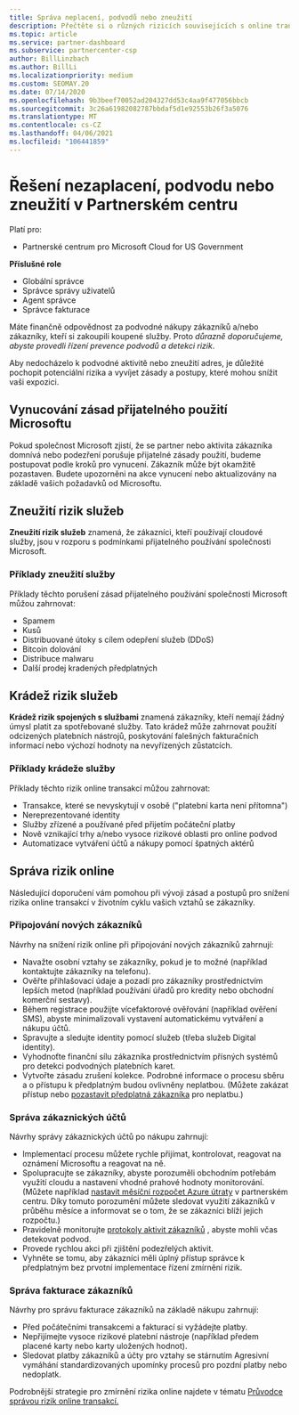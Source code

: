 ```yaml
---
title: Správa neplacení, podvodů nebo zneužití
description: Přečtěte si o různých rizicích souvisejících s online transakcemi a s osvědčenými postupy pro správu a zmírnění těchto rizik v partnerském centru.
ms.topic: article
ms.service: partner-dashboard
ms.subservice: partnercenter-csp
author: BillLinzbach
ms.author: BillLi
ms.localizationpriority: medium
ms.custom: SEOMAY.20
ms.date: 07/14/2020
ms.openlocfilehash: 9b3beef70052ad204327dd53c4aa9f477056bbcb
ms.sourcegitcommit: 3c26a61982082787bbdaf5d1e92553b26f3a5076
ms.translationtype: MT
ms.contentlocale: cs-CZ
ms.lasthandoff: 04/06/2021
ms.locfileid: "106441859"
---
```

# <a name="managing-non-payment-fraud-or-misuse-in-partner-center"></a>Řešení nezaplacení, podvodu nebo zneužití v Partnerském centru

Platí pro:

- Partnerské centrum pro Microsoft Cloud for US Government

**Příslušné role**

- Globální správce
- Správce správy uživatelů
- Agent správce
- Správce fakturace

Máte finančně odpovědnost za podvodné nákupy zákazníků a/nebo zákazníky, kteří si zakoupili koupené služby. Proto *důrazně doporučujeme, abyste provedli řízení prevence podvodů a detekci rizik*.

Aby nedocházelo k podvodné aktivitě nebo zneužití adres, je důležité pochopit potenciální rizika a vyvíjet zásady a postupy, které mohou snížit vaši expozici.

## <a name="enforcement-of-microsoft-acceptable-use-policy"></a>Vynucování zásad přijatelného použití Microsoftu

Pokud společnost Microsoft zjistí, že se partner nebo aktivita zákazníka domnívá nebo podezření porušuje přijatelné zásady použití, budeme postupovat podle kroků pro vynucení. Zákazník může být okamžitě pozastaven. Budete upozorněni na akce vynucení nebo aktualizovány na základě vašich požadavků od Microsoftu.

## <a name="abuse-of-service-risks"></a>Zneužití rizik služeb

**Zneužití rizik služeb** znamená, že zákazníci, kteří používají cloudové služby, jsou v rozporu s podmínkami přijatelného používání společnosti Microsoft.

### <a name="examples-of-abuse-of-service"></a>Příklady zneužití služby

Příklady těchto porušení zásad přijatelného používání společnosti Microsoft můžou zahrnovat:

- Spamem
- Kusů
- Distribuované útoky s cílem odepření služeb (DDoS)
- Bitcoin dolování
- Distribuce malwaru
- Další prodej kradených předplatných

## <a name="theft-of-service-risks"></a>Krádež rizik služeb

**Krádež rizik spojených s službami** znamená zákazníky, kteří nemají žádný úmysl platit za spotřebované služby. Tato krádež může zahrnovat použití odcizených platebních nástrojů, poskytování falešných fakturačních informací nebo výchozí hodnoty na nevyřízených zůstatcích.

### <a name="examples-of-service-theft"></a>Příklady krádeže služby

Příklady těchto rizik online transakcí můžou zahrnovat:

- Transakce, které se nevyskytují v osobě ("platební karta není přítomna")
- Nereprezentované identity
- Služby zřízené a používané před přijetím počáteční platby
- Nově vznikající trhy a/nebo vysoce rizikové oblasti pro online podvod
- Automatizace vytváření účtů a nákupy pomocí špatných aktérů

## <a name="managing-online-risk"></a>Správa rizik online

Následující doporučení vám pomohou při vývoji zásad a postupů pro snížení rizika online transakcí v životním cyklu vašich vztahů se zákazníky.

### <a name="onboarding-new-customers"></a>Připojování nových zákazníků

Návrhy na snížení rizik online při připojování nových zákazníků zahrnují:

- Navažte osobní vztahy se zákazníky, pokud je to možné (například kontaktujte zákazníky na telefonu).
- Ověřte přihlašovací údaje a pozadí pro zákazníky prostřednictvím lepších metod (například používání úřadů pro kredity nebo obchodní komerční sestavy).
- Během registrace použijte vícefaktorové ověřování (například ověření SMS), abyste minimalizovali vystavení automatickému vytváření a nákupu účtů.
- Spravujte a sledujte identity pomocí služeb (třeba služeb Digital identity).
- Vyhodnoťte finanční sílu zákazníka prostřednictvím přísných systémů pro detekci podvodných platebních karet.
- Vytvořte zásadu zrušení kolekce. Podrobné informace o procesu sběru a o přístupu k předplatným budou ovlivněny neplatbou. (Můžete zakázat přístup nebo [pozastavit předplatná zákazníka](create-a-new-subscription.md#suspend-a-subscription) pro neplatbu.)

### <a name="managing-customer-accounts"></a>Správa zákaznických účtů

Návrhy správy zákaznických účtů po nákupu zahrnují:

- Implementací procesu můžete rychle přijímat, kontrolovat, reagovat na oznámení Microsoftu a reagovat na ně.
- Spolupracujte se zákazníky, abyste porozuměli obchodním potřebám využití cloudu a nastavení vhodné prahové hodnoty monitorování. (Můžete například [nastavit měsíční rozpočet Azure útraty](set-an-azure-spending-budget-for-your-customers.md) v partnerském centru. Díky tomuto porozumění můžete sledovat využití zákazníků v průběhu měsíce a informovat se o tom, že se zákazníci blíží jejich rozpočtu.)
- Pravidelně monitorujte [protokoly aktivit zákazníků](activity-logs.md) , abyste mohli včas detekovat podvod.
- Provede rychlou akci při zjištění podezřelých aktivit.
- Vyhněte se tomu, aby zákazníci měli úplný přístup správce k předplatným bez prvotní implementace řízení zmírnění rizik.

### <a name="managing-customer-billing"></a>Správa fakturace zákazníků

Návrhy pro správu fakturace zákazníků na základě nákupu zahrnují:

- Před počátečními transakcemi a fakturací si vyžádejte platby.
- Nepřijímejte vysoce rizikové platební nástroje (například předem placené karty nebo karty uložených hodnot).
- Sledovat platby zákazníků a účty pro vztahy se stárnutím Agresivní vymáhání standardizovaných upomínky procesů pro pozdní platby nebo nedoplatk.

Podrobnější strategie pro zmírnění rizika online najdete v tématu [Průvodce správou rizik online transakcí.](https://query.prod.cms.rt.microsoft.com/cms/api/am/binary/RE4Bhtt)
